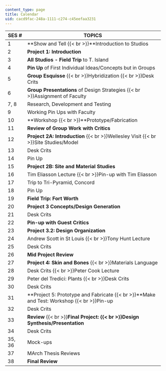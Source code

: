 ```yaml
---
content_type: page
title: Calendar
uid: cacd9fac-248a-1111-c274-c45eefaa3231
---
```


| SES # | TOPICS |
| --- | --- |
| 1 | **Show and Tell  {{< br >}}**Introduction to Studios |
| 2 | **Project 1: Introduction** |
| 3 | **All Studios - Field Trip** to T. Island |
| 4 | **Pin Up** of First Individual Ideas/Concepts but in Groups |
| 5 | **Group Esquisse**  {{< br >}}Hybridization  {{< br >}}Desk Crits |
| 6 | **Group Presentations** of Design Strategies  {{< br >}}Assignment of Faculty |
| 7, 8 | Research, Development and Testing |
| 9 | Working Pin Ups with Faculty |
| 10 | **Workshop  {{< br >}}**Prototype/Fabrication |
| 11 | **Review of Group Work with Critics** |
| 12 | **Project 2A: Introduction**  {{< br >}}Wellesley Visit  {{< br >}}Site Studies/Model |
| 13 | Desk Crits |
| 14 | Pin Up |
| 15 | **Project 2B: Site and Material Studies** |
| 16 | Tim Eliasson Lecture  {{< br >}}Pin-up with Tim Eliasson |
| 17 | Trip to Tri-Pyramid, Concord |
| 18 | Pin Up |
| 19 | **Field Trip: Fort Worth** |
| 20 | **Project 3 Concepts/Design Generation** |
| 21 | Desk Crits |
| 22 | **Pin-up with Guest Critics** |
| 23 | **Project 3.2: Design Organization** |
| 24 | Andrew Scott in St Louis  {{< br >}}Tony Hunt Lecture |
| 25 | Desk Crits |
| 26 | **Mid Project Review** |
| 27 | **Project 4: Skin and Bones**  {{< br >}}Materials Language |
| 28 | Desk Crits  {{< br >}}Peter Cook Lecture |
| 29 | Peter del Tredici: Plants  {{< br >}}Desk Crits |
| 30 | Desk Crits |
| 31 | **Project 5: Prototype and Fabricate  {{< br >}}**Make and Test: Workshop  {{< br >}}Pin-up |
| 32 | Desk Crits |
| 33 | **Review**  {{< br >}}**Final Project:  {{< br >}}Design Synthesis/Presentation** |
| 34 | Desk Crits |
| 35, 36 | Mock-ups |
| 37 | MArch Thesis Reviews |
| 38 | **Final Review**